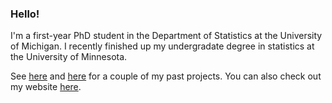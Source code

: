 ### Hello!

I'm a first-year PhD student in the Department of Statistics at the University of Michigan. I recently finished up my undergradate degree in statistics at the University of Minnesota.

See [here](https://github.com/timwhite0/false-positives-calculator) and [here](https://github.com/timwhite0/MLBdash) for a couple of my past projects. You can also check out my website [here](timwhite0.github.io).
